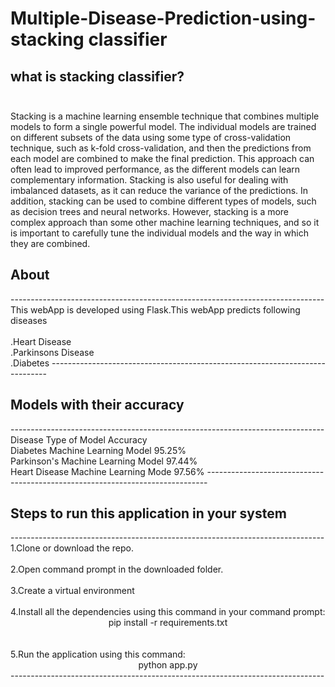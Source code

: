 # Multiple-Disease-Prediction-using-stacking classifier
<h2><b>what is stacking classifier?<br><br></b></h2>
Stacking is a machine learning ensemble technique that combines multiple models to form a single powerful model. The individual models are trained on different subsets of the data using some type of cross-validation technique, such as k-fold cross-validation, and then the predictions from each model are combined to make the final prediction. This approach can often lead to improved performance, as the different models can learn complementary information. Stacking is also useful for dealing with imbalanced datasets, as it can reduce the variance of the predictions. In addition, stacking can be used to combine different types of models, such as decision trees and neural networks. However, stacking is a more complex approach than some other machine learning techniques, and so it is important to carefully tune the individual models and the way in which they are combined.
<h2><b>About</b></h2>
------------------------------------------------------------------------------
This webApp is developed using Flask.This webApp predicts following diseases<br>
<br>.Heart Disease
<br>.Parkinsons Disease
<br>.Diabetes
-----------------------------------------------------------------------------
<h2><b>Models with their accuracy</b></h2>
------------------------------------------------------------------------------
<br>Disease  	          Type of Model	       Accuracy
<br>Diabetes	      Machine Learning Model	  95.25%
<br>Parkinson's     Machine Learning Model	  97.44%
<br>Heart Disease	  Machine Learning Mode     97.56%
------------------------------------------------------------------------------
<h2><b>Steps to run this application in your system</b></h2>
------------------------------------------------------------------------------
<br>1.Clone or download the repo.<br>
<br>2.Open command prompt in the downloaded folder.<br>
<br>3.Create a virtual environment<br>
<br>4.Install all the dependencies using this command in your command prompt:
        <br><center>pip install -r requirements.txt</center><br>
<br>5.Run the application using this command:
          <br><center> python app.py</center>
------------------------------------------------------------------------------

